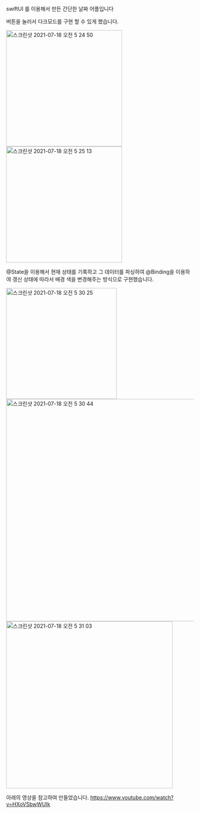 
swiftUI 를 이용해서 만든 간단한 날짜 어플입니다 


버튼을 눌러서 다크모드를 구현 할 수 있게 했습니다.

<img width="311" alt="스크린샷 2021-07-18 오전 5 24 50" src="https://user-images.githubusercontent.com/76652929/126048642-ba43f584-79e0-485a-9381-7e55dc6137ec.png">

<img width="311" alt="스크린샷 2021-07-18 오전 5 25 13" src="https://user-images.githubusercontent.com/76652929/126048622-92ad57e6-45a2-403f-9c9b-4357f8cf6993.png">

@State을 이용해서 현재 상태를 기록하고 그 데이터를 파싱하여 @Binding을 이용하여 갱신 상태에 따라서 배경 색을 변경해주는 방식으로 구현했습니다. 

<img width="297" alt="스크린샷 2021-07-18 오전 5 30 25" src="https://user-images.githubusercontent.com/76652929/126048705-8fd2f009-e4fe-46ad-b73c-98273d0f3c6e.png">

<img width="595" alt="스크린샷 2021-07-18 오전 5 30 44" src="https://user-images.githubusercontent.com/76652929/126048707-26fb3049-3795-4121-b65b-c5dd8a920d92.png">
<img width="447" alt="스크린샷 2021-07-18 오전 5 31 03" src="https://user-images.githubusercontent.com/76652929/126048708-780a6b98-a71d-4eb9-8af9-e4da20aa850e.png">




아래의 영상을 참고하여 만들었습니다.
https://www.youtube.com/watch?v=HXoVSbwWUIk
